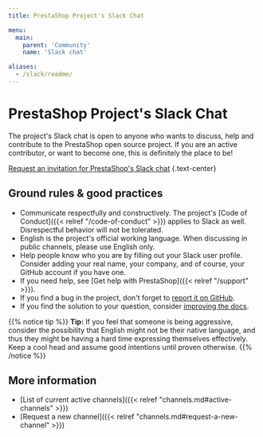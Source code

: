 ```yaml
---
title: PrestaShop Project's Slack Chat

menu:
  main:
    parent: 'Community'
    name: 'Slack chat'

aliases:
  - /slack/readme/
---
```


# PrestaShop Project's Slack Chat

The project's Slack chat is open to anyone who wants to discuss, help and contribute to the PrestaShop open source project. If you are an active contributor, or want to become one, this is definitely the place to be!

<a class="cta cta-dark cta--pattern" style="margin: 2rem auto" href="https://join.slack.com/t/prestashop/shared_invite/zt-39z2e9nxy-gWqH1fww~lx65~AwLjBaeQ"><span class="mb-0">Request an invitation for PrestaShop's Slack chat</span></a>
{.text-center}

## Ground rules & good practices

- Communicate respectfully and constructively. The project's [Code of Conduct]({{< relref "/code-of-conduct" >}}) applies to Slack as well. Disrespectful behavior will not be tolerated.
- English is the project's official working language. When discussing in public channels, please use English only.
- Help people know who you are by filling out your Slack user profile. Consider adding your real name, your company, and of course, your GitHub account if you have one.
- If you need help, see [Get help with PrestaShop]({{< relref "/support" >}}).
- If you find a bug in the project, don't forget to [report it on GitHub](https://github.com/PrestaShop/PrestaShop/issues/new/choose).
- If you find the solution to your question, consider [improving the docs](https://github.com/PrestaShop/docs).

{{% notice tip %}}
**Tip:** If you feel that someone is being aggressive, consider the possibility that English might not be their native language, and thus they might be having a hard time expressing themselves effectively. Keep a cool head and assume good intentions until proven otherwise.
{{% /notice %}}

## More information

- [List of current active channels]({{< relref "channels.md#active-channels" >}})
- [Request a new channel]({{< relref "channels.md#request-a-new-channel" >}})
